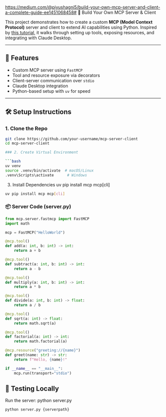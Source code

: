 https://medium.com/@piyushagni5/build-your-own-mcp-server-and-client-a-complete-guide-ee1451068458# 🧠 Build Your Own MCP Server & Client

This project demonstrates how to create a custom **MCP (Model Context Protocol)** server and client to extend AI capabilities using Python. Inspired by [this tutorial](https://medium.com/@piyushagni5/build-your-own-mcp-server-and-client-a-complete-guide-ee1451068458), it walks through setting up tools, exposing resources, and integrating with Claude Desktop.

---

## 🚀 Features

- Custom MCP server using `FastMCP`
- Tool and resource exposure via decorators
- Client-server communication over `stdio`
- Claude Desktop integration
- Python-based setup with `uv` for speed

---

## 🛠️ Setup Instructions

### 1. Clone the Repo

```bash
git clone https://github.com/your-username/mcp-server-client
cd mcp-server-client

### 2. Create Virtual Environment

```bash
uv venv
source .venv/bin/activate  # macOS/Linux
.venv\Scripts\activate      # Windows
```

3. Install Dependencies
uv pip install mcp mcp[cli]


```bash
uv pip install mcp mcp[cli]
```


### 📦 Server Code (server.py)
```python 
from mcp.server.fastmcp import FastMCP
import math

mcp = FastMCP("HelloWorld")

@mcp.tool()
def add(a: int, b: int) -> int:
    return a + b

@mcp.tool()
def subtract(a: int, b: int) -> int:
    return a - b

@mcp.tool()
def multiply(a: int, b: int) -> int:
    return a * b

@mcp.tool()
def divide(a: int, b: int) -> float:
    return a / b

@mcp.tool()
def sqrt(a: int) -> float:
    return math.sqrt(a)

@mcp.tool()
def factorial(a: int) -> int:
    return math.factorial(a)

@mcp.resource("greeting://{name}")
def greet(name: str) -> str:
    return f"Hello, {name}!"

if __name__ == "__main__":
    mcp.run(transport="stdio")
```


## 🧪 Testing Locally
Run the server:
python server.py

```bash
python server.py {serverpath}
```

